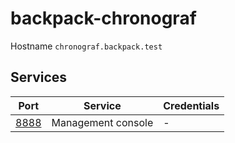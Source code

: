 # backpack-chronograf

Hostname `chronograf.backpack.test`

## Services

| Port | Service | Credentials
| ---- | ------- | -----------
| [8888](http://chronograf.backpack.test:8888) | Management console | -
